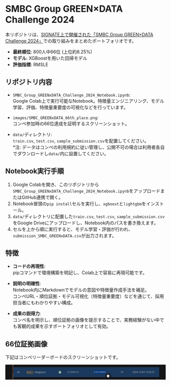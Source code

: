 # SMBC Group GREEN×DATA Challenge 2024

本リポジトリは、[SIGNATE上で開催された「SMBC Group GREEN×DATA Challenge 2024」](https://signate.jp/competitions/1491)での取り組みをまとめたポートフォリオです。

- **最終順位**: 800人中66位 (上位約8.25%)  
- **モデル**: XGBoostを用いた回帰モデル  
- **評価指標**: RMSLE

## リポジトリ内容

- `SMBC_Group_GREENxDATA_Challenge_2024_Notebook.ipynb`:  
  Google Colab上で実行可能なNotebook。特徴量エンジニアリング、モデル学習、評価、特徴量重要度の可視化などを行っています。

- `images/SMBC_GREENxDATA_66th_place.png`:  
  コンペ参加時の66位達成を証明するスクリーンショット。

- `data/`ディレクトリ:  
  `train.csv`, `test.csv`, `sample_submission.csv`を配置してください。  
  *注: データはコンペの利用規約に従い管理し、公開不可の場合は利用者各自でダウンロードし`data/`内に設置してください。

## Notebook実行手順

1. Google Colabを開き、このリポジトリから`SMBC_Group_GREENxDATA_Challenge_2024_Notebook.ipynb`をアップロードまたはGitHub連携で開く。
2. Notebook冒頭の`pip install`セルを実行し、`xgboost`と`lightgbm`をインストール。
3. `data/`ディレクトリに配置した`train.csv`, `test.csv`, `sample_submission.csv`をGoogle Driveにアップロードし、Notebook内のパスを書き換えます。
4. セルを上から順に実行すると、モデル学習・評価が行われ、`submission_SMBC_GREENxDATA.csv`が出力されます。

## 特徴
- **コードの再現性**:  
  pipコマンドで環境構築を明記し、Colab上で容易に再現可能です。
  
- **説明の明確性**:  
  Notebook内にMarkdownでモデルの意図や特徴量作成手法を補足。  
  コンペURL・順位証拠・モデル可視化（特徴量重要度）などを通じて、採用担当者にもわかりやすい構成。

- **成果の説得力**:  
  コンペ名を明示し、順位証拠の画像を提示することで、実務経験がない中でも客観的成果を示すポートフォリオとして有効。

## 66位証拠画像

下記はコンペリーダーボードのスクリーンショットです。

![66位証拠](images/SMBC_GREENxDATA_66th_place.jpg)

